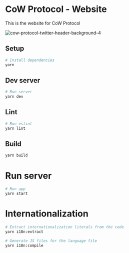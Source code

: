 # CoW Protocol - Website
This is the website for CoW Protocol 

![cow-protocol-twitter-header-background-4](https://user-images.githubusercontent.com/31534717/184152766-0f59452a-1971-4c3e-9417-e7ed59f9e0cf.png)

## Setup
```bash
# Install dependencies
yarn
```

## Dev server
```bash
# Run server
yarn dev
```

## Lint
```bash
# Run eslint
yarn lint
```


## Build
```bash
yarn build
```

# Run server
```bash
# Run app
yarn start
```

# Internationalization
```bash
# Extract internationalization literals from the code
yarn i18n:extract

# Generate JS files for the language file
yarn i18n:compile
```

